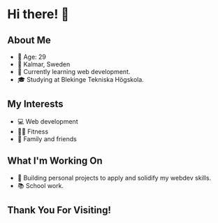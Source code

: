 # Hi there! 👋

## About Me

- 🎂 Age: 29
- 📍 Kalmar, Sweden
- 🌱 Currently learning web development.
- 🎓 Studying at Blekinge Tekniska Högskola.

## My Interests

- 💻 Web development
- 🏋️‍♂️ Fitness
- 🤝 Family and friends

## What I'm Working On

- 🚀 Building personal projects to apply and solidify my webdev skills.
- 📚 School work.

## Thank You For Visiting!
